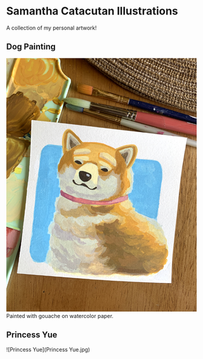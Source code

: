 # Samantha Catacutan Illustrations
A collection of my personal artwork!
## Dog Painting
![Dog](dog[1].jpg)
Painted with gouache on watercolor paper.
## Princess Yue
![Princess Yue](Princess Yue.jpg)
